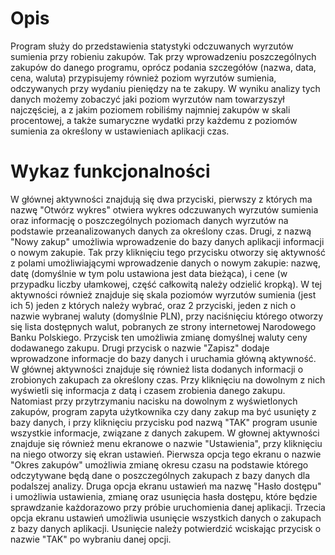 # Opis

Program służy do przedstawienia statystyki odczuwanych wyrzutów sumienia przy
robieniu zakupów. Tak przy wprowadzeniu poszczególnych zakupów do danego
programu, oprócz podania szczegółów (nazwa, data, cena, waluta) przypisujemy
również poziom wyrzutów sumienia, odczywanych przy wydaniu pieniędzy na te
zakupy. W wyniku analizy tych danych możemy zobaczyć jaki poziom wyrzutów nam
towarzyszył najczęściej, a z jakim poziomem robiliśmy najmniej zakupów w skali
procentowej, a także sumaryczne wydatki przy każdemu z poziomów sumienia za
określony w ustawieniach aplikacji czas.


# Wykaz funkcjonalności

W głównej aktywności znajdują się dwa przyciski, pierwszy z których ma nazwę
"Otwórz wykres" otwiera wykres odczuwanych wyrzutów sumienia oraz informację o
poszczególnych poziomach danych wyrzutów na podstawie przeanalizowanych danych
za określony czas. Drugi, z nazwą "Nowy zakup" umożliwia wprowadzenie do bazy
danych aplikacji informacji o nowym zakupie. Tak przy kliknięciu tego przycisku
otworzy się aktywność z polami umożliwiającymi wprowadzenie danych o nowym
zakupie: nazwę, datę (domyślnie w tym polu ustawiona jest data bieżąca), i cene
(w przypadku liczby ułamkowej, część całkowitą należy odzielić kropką). W tej
aktywności również znajduje się skala poziomów wyrzutów sumienia (jest ich 5)
jeden z których należy wybrać, oraz 2 przyciski, jeden z nich o nazwie wybranej
waluty (domyślnie PLN), przy naciśnięciu którego otworzy się lista dostępnych
walut, pobranych ze strony internetowej Narodowego Banku Polskiego. Przycisk ten
umożliwia zmianę domyślnej waluty ceny dodawanego zakupu. Drugi przycisk o nazwie
"Zapisz" dodaje wprowadzone informacje do bazy danych i uruchamia główną
aktywność. W głównej aktywności znajduje się również lista dodanych informacji o
zrobionych zakupach za określony czas. Przy kliknięciu na dowolnym z nich
wyświetli się informacja z datą i czasem zrobienia danego zakupu. Natomiast przy
przytrzymaniu nacisku na dowolnym z wyświetlonych zakupów, program zapyta
użytkownika czy dany zakup ma być usunięty z bazy danych, i przy kliknięciu
przycisku pod nazwą "TAK" program usunie wszystkie informacje, związane z danych
zakupem. W głownej aktywności znajduje się również menu ekranowe o nazwie
"Ustawienia", przy kliknięciu na niego otworzy się ekran ustawień. Pierwsza opcja
tego ekranu o nazwie "Okres zakupów" umożliwia zmianę okresu czasu na podstawie
którego odczytywane będą dane o poszczególnych zakupach z bazy danych dla podalszej
analizy. Druga opcja ekranu ustawień ma nazwę "Hasło dostępu" i umożliwia
ustawienia, zmianę oraz usunięcia hasła dostępu, które będzie sprawdzanie
każdorazowo przy próbie uruchomienia danej aplikacji. Trzecia opcja ekranu ustawień
umożliwia usunięcie wszystkich danych o zakupach z bazy danych aplikacji. Usunięcie
należy potwierdzić wciskając przycisk o nazwie "TAK" po wybraniu danej opcji.
